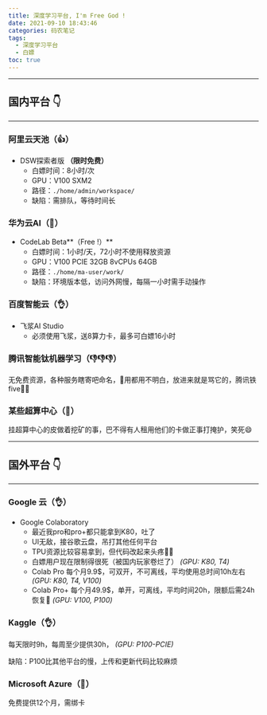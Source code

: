 ```yaml
---
title: 深度学习平台, I'm Free God !
date: 2021-09-10 18:43:46
categories: 码农笔记
tags:
  - 深度学习平台
  - 白嫖
toc: true
---
```


---

## **国内平台 👇**

---

<!--more-->

### 阿里云天池（👍）

- DSW探索者版 **（限时免费）**
  - 白嫖时间：8小时/次
  - GPU：V100 SXM2
  - 路径：`./home/admin/workspace/`
  - 缺陷：需排队，等待时间长

### 华为云AI（👏）

- CodeLab Beta**（Free !）**
  - 白嫖时间：1小时/天，72小时不使用释放资源
  - GPU：V100 PCIE 32GB 8vCPUs 64GB
  - 路径：`./home/ma-user/work/`
  - 缺陷：环境版本低，访问外网慢，每隔一小时需手动操作

### 百度智能云（👌）

- 飞浆AI Studio
  - 必须使用飞浆，送8算力卡，最多可白嫖16小时

### 腾讯智能钛机器学习（👎👎👎）

无免费资源，各种服务瞎寄吧命名，👴用都用不明白，放进来就是骂它的，腾讯铁five🙅‍♀

### 某些超算中心（💩）

挂超算中心的皮做着挖矿的事，巴不得有人租用他们的卡做正事打掩护，笑死😄

---

## **国外平台 👇**

---

### Google 云（👌）

- Google Colaboratory
  - 最近我pro和pro+都只能拿到K80，吐了
  - UI无敌，接谷歌云盘，吊打其他任何平台
  - TPU资源比较容易拿到，但代码改起来头疼🤦‍♀️
  - 白嫖用户现在限制得很死（被国内玩家卷烂了） _(GPU: K80, T4)_
  - Colab Pro 每个月9.9$，可双开，不可离线，平均使用总时间10h左右 _(GPU: K80, T4, V100)_
  - Colab Pro+ 每个月49.9$，单开，可离线，平均时间20h，限额后需24h恢复🤮 _(GPU: V100, P100)_

### Kaggle（👌）

每天限时9h，每周至少提供30h， _(GPU: P100-PCIE)_

缺陷：P100比其他平台的慢，上传和更新代码比较麻烦

### Microsoft Azure（🤚）

免费提供12个月，需绑卡
